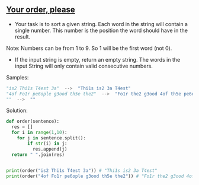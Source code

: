 ## [Your order, please](https://www.codewars.com/kata/55c45be3b2079eccff00010f)

- Your task is to sort a given string. Each word in the string will contain a single number. This number is the position the word should have in the result.

Note: Numbers can be from 1 to 9. So 1 will be the first word (not 0).

- If the input string is empty, return an empty string. The words in the input String will only contain valid consecutive numbers.

Samples:
```python
"is2 Thi1s T4est 3a"  -->  "Thi1s is2 3a T4est"
"4of Fo1r pe6ople g3ood th5e the2"  -->  "Fo1r the2 g3ood 4of th5e pe6ople"
""  -->  ""
```

Solution:
```python
def order(sentence): 
  res = [] 
  for i in range(1,10):
    for j in sentence.split():  
        if str(i) in j:
          res.append(j)
  return " ".join(res)  
      

print(order("is2 Thi1s T4est 3a")) # "Thi1s is2 3a T4est"
print(order("4of Fo1r pe6ople g3ood th5e the2")) # "Fo1r the2 g3ood 4of th5e pe6ople"
```